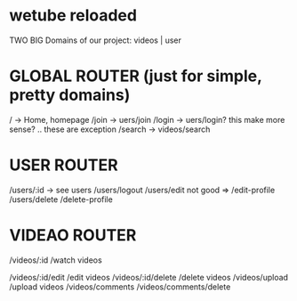# wetube reloaded
TWO BIG Domains of our project:
videos | user


# GLOBAL ROUTER (just for simple, pretty domains)
/          -> Home, homepage
/join       -> uers/join
/login      -> uers/login? this make more sense? .. these are exception 
/search     -> videos/search

# USER ROUTER
/users/:id                            -> see users
/users/logout
/users/edit            not good =>     /edit-profile
/users/delete                          /delete-profile

# VIDEAO ROUTER
/videos/:id                            /watch videos    

/videos/:id/edit                           /edit videos
/videos/:id/delete                         /delete videos
/videos/upload                           /upload videos
/videos/comments
/videos/comments/delete 


